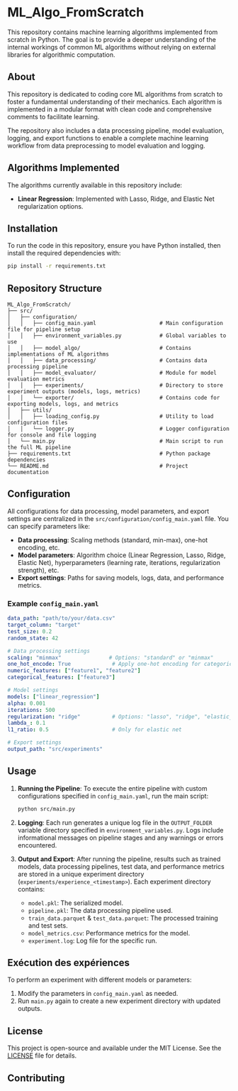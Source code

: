 # ML_Algo_FromScratch

This repository contains machine learning algorithms implemented from scratch in Python. The goal is to provide a deeper understanding of the internal workings of common ML algorithms without relying on external libraries for algorithmic computation.

## About

This repository is dedicated to coding core ML algorithms from scratch to foster a fundamental understanding of their mechanics. Each algorithm is implemented in a modular format with clean code and comprehensive comments to facilitate learning.

The repository also includes a data processing pipeline, model evaluation, logging, and export functions to enable a complete machine learning workflow from data preprocessing to model evaluation and logging.

## Algorithms Implemented

The algorithms currently available in this repository include:
- **Linear Regression**: Implemented with Lasso, Ridge, and Elastic Net regularization options.

## Installation

To run the code in this repository, ensure you have Python installed, then install the required dependencies with:

```bash
pip install -r requirements.txt
```

## Repository Structure

```
ML_Algo_FromScratch/
├── src/
│   ├── configuration/
│   │   ├── config_main.yaml                    # Main configuration file for pipeline setup
│   │   ├── environment_variables.py            # Global variables to use
│   │   ├── model_algo/                         # Contains implementations of ML algorithms
│   │   ├── data_processing/                    # Contains data processing pipeline
│   │   ├── model_evaluator/                    # Module for model evaluation metrics
│   │   ├── experiments/                        # Directory to store experiment outputs (models, logs, metrics)
│   │   └── exporter/                           # Contains code for exporting models, logs, and metrics
│   ├── utils/
│   │   ├── loading_config.py                   # Utility to load configuration files
│   │   └── logger.py                           # Logger configuration for console and file logging
│   └── main.py                                 # Main script to run the full ML pipeline
├── requirements.txt                            # Python package dependencies
└── README.md                                   # Project documentation
```

## Configuration

All configurations for data processing, model parameters, and export settings are centralized in the `src/configuration/config_main.yaml` file. You can specify parameters like:

- **Data processing**: Scaling methods (standard, min-max), one-hot encoding, etc.
- **Model parameters**: Algorithm choice (Linear Regression, Lasso, Ridge, Elastic Net), hyperparameters (learning rate, iterations, regularization strength), etc.
- **Export settings**: Paths for saving models, logs, data, and performance metrics.

### Example `config_main.yaml`

```yaml
data_path: "path/to/your/data.csv"
target_column: "target"
test_size: 0.2
random_state: 42

# Data processing settings
scaling: "minmax"               # Options: "standard" or "minmax"
one_hot_encode: True             # Apply one-hot encoding for categorical features
numeric_features: ["feature1", "feature2"]
categorical_features: ["feature3"]

# Model settings
models: ["linear_regression"]
alpha: 0.001
iterations: 500
regularization: "ridge"          # Options: "lasso", "ridge", "elastic_net"
lambda_: 0.1
l1_ratio: 0.5                    # Only for elastic net

# Export settings
output_path: "src/experiments"
```

## Usage

1. **Running the Pipeline**: To execute the entire pipeline with custom configurations specified in `config_main.yaml`, run the main script:

    ```bash
    python src/main.py
    ```

2. **Logging**: Each run generates a unique log file in the `OUTPUT_FOLDER` variable directory specified in `environment_variables.py`. Logs include informational messages on pipeline stages and any warnings or errors encountered.

3. **Output and Export**: After running the pipeline, results such as trained models, data processing pipelines, test data, and performance metrics are stored in a unique experiment directory (`experiments/experience_<timestamp>`). Each experiment directory contains:
    - `model.pkl`: The serialized model.
    - `pipeline.pkl`: The data processing pipeline used.
    - `train_data.parquet` & `test_data.parquet`: The processed training and test sets.
    - `model_metrics.csv`: Performance metrics for the model.
    - `experiment.log`: Log file for the specific run.

## Exécution des expériences

To perform an experiment with different models or parameters:
1. Modify the parameters in `config_main.yaml` as needed.
2. Run `main.py` again to create a new experiment directory with updated outputs.

## License

This project is open-source and available under the MIT License. See the [LICENSE](LICENSE) file for details.

## Contributing

